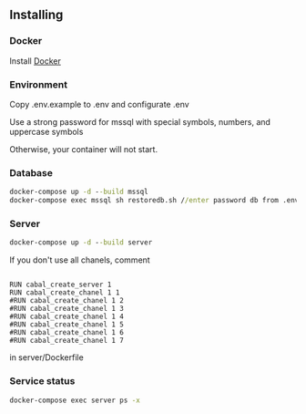 ## Installing

### Docker

Install [Docker](https://www.docker.com/get-started)

### Environment

Copy .env.example to .env and configurate .env

Use a strong password for mssql with special symbols, numbers, and uppercase symbols

Otherwise, your container will not start.

### Database

```cmd
docker-compose up -d --build mssql
docker-compose exec mssql sh restoredb.sh //enter password db from .env
```

### Server

```cmd
docker-compose up -d --build server
```

If you don't use all chanels, comment 

```docker

RUN cabal_create_server 1
RUN cabal_create_chanel 1 1
#RUN cabal_create_chanel 1 2
#RUN cabal_create_chanel 1 3
#RUN cabal_create_chanel 1 4
#RUN cabal_create_chanel 1 5
#RUN cabal_create_chanel 1 6
#RUN cabal_create_chanel 1 7

```

in server/Dockerfile

### Service status

```cmd
docker-compose exec server ps -x
```